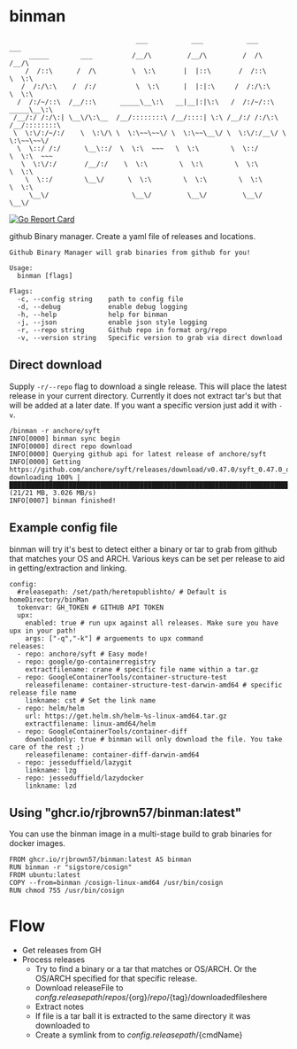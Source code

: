 # binman

```
                                ___           ___           ___           ___
     _____        ___          /__/\         /__/\         /  /\         /__/\
    /  /::\      /  /\         \  \:\       |  |::\       /  /::\        \  \:\
   /  /:/\:\    /  /:/          \  \:\      |  |:|:\     /  /:/\:\        \  \:\
  /  /:/~/::\  /__/::\      _____\__\:\   __|__|:|\:\   /  /:/~/::\   _____\__\:\
 /__/:/ /:/\:| \__\/\:\__  /__/::::::::\ /__/::::| \:\ /__/:/ /:/\:\ /__/::::::::\
 \  \:\/:/~/:/    \  \:\/\ \  \:\~~\~~\/ \  \:\~~\__\/ \  \:\/:/__\/ \  \:\~~\~~\/
  \  \::/ /:/      \__\::/  \  \:\  ~~~   \  \:\        \  \::/       \  \:\  ~~~
   \  \:\/:/       /__/:/    \  \:\        \  \:\        \  \:\        \  \:\
    \  \::/        \__\/      \  \:\        \  \:\        \  \:\        \  \:\
     \__\/                     \__\/         \__\/         \__\/         \__\/

```

[![Go Report Card](https://goreportcard.com/badge/github.com/rjbrown57/binman)](https://goreportcard.com/report/github.com/rjbrown57/binman)

github Binary manager. Create a yaml file of releases and locations.


```
Github Binary Manager will grab binaries from github for you!

Usage:
  binman [flags]

Flags:
  -c, --config string    path to config file
  -d, --debug            enable debug logging
  -h, --help             help for binman
  -j, --json             enable json style logging
  -r, --repo string      Github repo in format org/repo
  -v, --version string   Specific version to grab via direct download
```


## Direct download

Supply `-r/--repo` flag to download a single release. This will place the latest release in your current directory. Currently it does not extract tar's but that will be added at a later date. If you want a specific version just add it with `-v`.
```
/binman -r anchore/syft
INFO[0000] binman sync begin
INFO[0000] direct repo download
INFO[0000] Querying github api for latest release of anchore/syft
INFO[0000] Getting https://github.com/anchore/syft/releases/download/v0.47.0/syft_0.47.0_darwin_amd64.tar.gz
downloading 100% |███████████████████████████████████████████████████████████████████████████████████████████████████████████████████████████████████████████████████████████████████████████████████████████████████████████| (21/21 MB, 3.026 MB/s)
INFO[0007] binman finished!
```

## Example config file

binman will try it's best to detect either a binary or tar to grab from github that matches your OS and ARCH. Various keys can be set per release to aid in getting/extraction and linking.

```
config:
  #releasepath: /set/path/heretopublishto/ # Default is homeDirectory/binMan 
  tokenvar: GH_TOKEN # GITHUB API TOKEN
  upx:
    enabled: true # run upx against all releases. Make sure you have upx in your path!
    args: ["-q","-k"] # arguements to upx command
releases:
  - repo: anchore/syft # Easy mode!
  - repo: google/go-containerregistry
    extractfilename: crane # specific file name within a tar.gz
  - repo: GoogleContainerTools/container-structure-test
    releasefilename: container-structure-test-darwin-amd64 # specific release file name
    linkname: cst # Set the link name
  - repo: helm/helm
    url: https://get.helm.sh/helm-%s-linux-amd64.tar.gz
    extractfilename: linux-amd64/helm
  - repo: GoogleContainerTools/container-diff
    downloadonly: true # binman will only download the file. You take care of the rest ;)
    releasefilename: container-diff-darwin-amd64
  - repo: jesseduffield/lazygit
    linkname: lzg
  - repo: jesseduffield/lazydocker
    linkname: lzd

 ```

## Using "ghcr.io/rjbrown57/binman:latest"

You can use the binman image in a multi-stage build to grab binaries for docker images.

```
FROM ghcr.io/rjbrown57/binman:latest AS binman
RUN binman -r "sigstore/cosign"
FROM ubuntu:latest
COPY --from=binman /cosign-linux-amd64 /usr/bin/cosign
RUN chmod 755 /usr/bin/cosign
```

# Flow

* Get releases from GH
* Process releases
  * Try to find a binary or a tar that matches or OS/ARCH. Or the OS/ARCH specified for that specific release.
  * Download releaseFile to ${confg.releasepath}/repos/${org}/${repo}/${tag}/downloadedfileshere
  * Extract notes
  * If file is a tar ball it is extracted to the same directory it was downloaded to
  * Create a symlink from to ${config.releasepath}/${cmdName}
